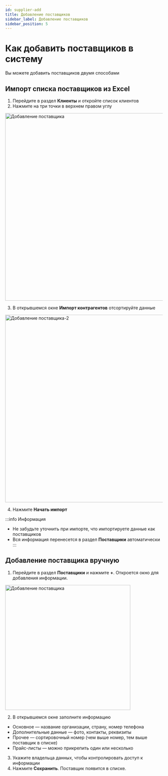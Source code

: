 ```yaml
---
id: supplier-add
title: Добавление поставщиков
sidebar_label: Добавление поставщиков
sidebar_position: 5
---
```

# Как добавить поставщиков в систему
Вы можете добавить поставщиков двумя способами

## Импорт списка поставщиков из Excel
1. Перейдите в раздел **Клиенты** и откройте список клиентов
2. Нажмите на три точки в верхнем правом углу

<img src="/img/knowledge/purchase/import-excel.png" alt="Добавление поставщика" width="600" /> 

3. В открывшемся окне **Импорт контрагентов** отсортируйте данные

<img src="/img/knowledge/purchase/import-excel2.png" alt="Добавление поставщика-2" width="600" /> 

4. Нажмите **Начать импорт**

:::info Информация
- Не забудьте уточнить при импорте, что импортируете данные как поставщиков
- Вся информация перенесется в раздел **Поставщики** автоматически
:::


## Добавление поставщика вручную
1. Перейдите в раздел **Поставщики** и нажмите **+**. Откроется окно для добавления информации.

<img src="/img/knowledge/purchase/supplier-add.png" alt="Добавление поставщика" width="400" />

2. В открывшемся окне заполните информацию
- Основное — название организации, страну, номер телефона
- Дополнительные данные — фото, контакты, реквизиты
- Прочее — сортировочный номер (чем выше номер, тем выше поставщик в списке)
- Прайс-листы — можно прикрепить один или несколько
3. Укажите владельца данных, чтобы контролировать доступ к информации
1. Нажмите **Сохранить**. Поставщик появится в списке.